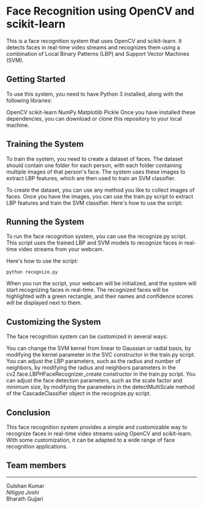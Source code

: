 # Face Recognition using OpenCV and scikit-learn #

This is a face recognition system that uses OpenCV and scikit-learn. It detects faces in real-time video streams and recognizes them using a combination of Local Binary Patterns (LBP) and Support Vector Machines (SVM).

## Getting Started ##
To use this system, you need to have Python 3 installed, along with the following libraries:

OpenCV
scikit-learn
NumPy
Matplotlib
Pickle
Once you have installed these dependencies, you can download or clone this repository to your local machine.

## Training the System ##
To train the system, you need to create a dataset of faces. The dataset should contain one folder for each person, with each folder containing multiple images of that person's face. The system uses these images to extract LBP features, which are then used to train an SVM classifier.

To create the dataset, you can use any method you like to collect images of faces. Once you have the images, you can use the train.py script to extract LBP features and train the SVM classifier. Here's how to use the script:

## Running the System ##
To run the face recognition system, you can use the recognize.py script. This script uses the trained LBP and SVM models to recognize faces in real-time video streams from your webcam.

Here's how to use the script:
```
python recognize.py
```
When you run the script, your webcam will be initialized, and the system will start recognizing faces in real-time. The recognized faces will be highlighted with a green rectangle, and their names and confidence scores will be displayed next to them.

## Customizing the System ##
The face recognition system can be customized in several ways:

You can change the SVM kernel from linear to Gaussian or radial basis, by modifying the kernel parameter in the SVC constructor in the train.py script.
You can adjust the LBP parameters, such as the radius and number of neighbors, by modifying the radius and neighbors parameters in the cv2.face.LBPHFaceRecognizer_create constructor in the train.py script.
You can adjust the face detection parameters, such as the scale factor and minimum size, by modifying the parameters in the detectMultiScale method of the CascadeClassifier object in the recognize.py script.

## Conclusion ##
This face recognition system provides a simple and customizable way to recognize faces in real-time video streams using OpenCV and scikit-learn. With some customization, it can be adapted to a wide range of face recognition applications.

## Team members ##
--------------------
Gulshan Kumar <br />
_Nitigya Joshi_<br />
Bharath Gujjari<br />
